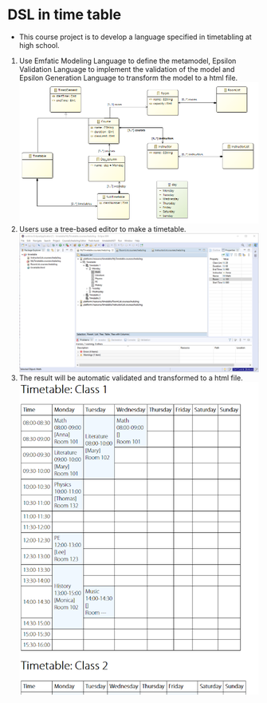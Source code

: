 # DSL in time table
* This course project is to develop a language specified in timetabling at high school. 
1. Use Emfatic Modeling Language to define the metamodel, Epsilon Validation Language to implement the validation of the model and Epsilon Generation Language to transform the model to a html file. 
![metamodel](/term-project%20UML.png)
2. Users use a tree-based editor to make a timetable. 
![metamodel](/Tree-based%20editor.png)
3. The result will be automatic validated and transformed to a html file.
![metamodel](/timetables.png)
